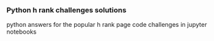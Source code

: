 ### Python h rank challenges solutions

python answers for the popular h rank page code challenges in jupyter notebooks

